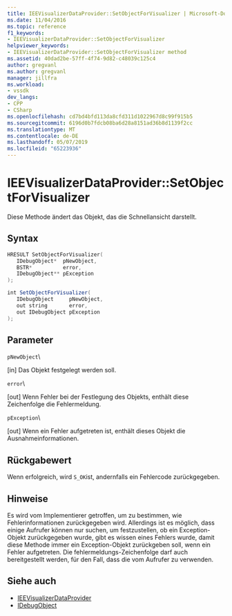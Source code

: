 ```yaml
---
title: IEEVisualizerDataProvider::SetObjectForVisualizer | Microsoft-Dokumentation
ms.date: 11/04/2016
ms.topic: reference
f1_keywords:
- IEEVisualizerDataProvider::SetObjectForVisualizer
helpviewer_keywords:
- IEEVisualizerDataProvider::SetObjectForVisualizer method
ms.assetid: 40dad2be-57ff-4f74-9d82-c48039c125c4
author: gregvanl
ms.author: gregvanl
manager: jillfra
ms.workload:
- vssdk
dev_langs:
- CPP
- CSharp
ms.openlocfilehash: cd7bd4bfd113da8cfd311d1022967d8c99f915b5
ms.sourcegitcommit: 6196d0b7fdcb08ba6d28a8151ad36b8d1139f2cc
ms.translationtype: MT
ms.contentlocale: de-DE
ms.lasthandoff: 05/07/2019
ms.locfileid: "65223936"
---
```

# <a name="ieevisualizerdataprovidersetobjectforvisualizer"></a>IEEVisualizerDataProvider::SetObjectForVisualizer
Diese Methode ändert das Objekt, das die Schnellansicht darstellt.

## <a name="syntax"></a>Syntax

```cpp
HRESULT SetObjectForVisualizer(
   IDebugObject*  pNewObject,
   BSTR*          error,
   IDebugObject** pException
);
```

```csharp
int SetObjectForVisualizer(
   IDebugObject     pNewObject,
   out string       error,
   out IDebugObject pException
);
```

## <a name="parameters"></a>Parameter
 `pNewObject`\

 [in] Das Objekt festgelegt werden soll.

 `error`\

 [out] Wenn Fehler bei der Festlegung des Objekts, enthält diese Zeichenfolge die Fehlermeldung.

 `pException`\

 [out] Wenn ein Fehler aufgetreten ist, enthält dieses Objekt die Ausnahmeinformationen.

## <a name="return-value"></a>Rückgabewert
 Wenn erfolgreich, wird `S_OK`ist, andernfalls ein Fehlercode zurückgegeben.

## <a name="remarks"></a>Hinweise
 Es wird vom Implementierer getroffen, um zu bestimmen, wie Fehlerinformationen zurückgegeben wird. Allerdings ist es möglich, dass einige Aufrufer können nur suchen, um festzustellen, ob ein Exception-Objekt zurückgegeben wurde, gibt es wissen eines Fehlers wurde, damit diese Methode immer ein Exception-Objekt zurückgeben soll, wenn ein Fehler aufgetreten. Die fehlermeldungs-Zeichenfolge darf auch bereitgestellt werden, für den Fall, dass die vom Aufrufer zu verwenden.

## <a name="see-also"></a>Siehe auch
- [IEEVisualizerDataProvider](../../../extensibility/debugger/reference/ieevisualizerdataprovider.md)
- [IDebugObject](../../../extensibility/debugger/reference/idebugobject.md)